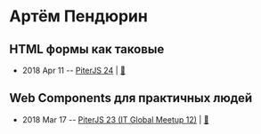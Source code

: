 # Артём Пендюрин

## HTML формы как таковые
- 2018 Apr 11 -- [PiterJS 24](https://www.youtube.com/watch?v=TO5kl_GBQ20)  | [:notebook:](https://github.com/piterjs/piterjs.org/blob/master/events/24/pendurin.pdf)  
## Web Components для практичных людей
- 2018 Mar 17 -- [PiterJS 23 (IT Global Meetup 12)](https://youtu.be/OVQCN_bUkZM)  | [:notebook:](https://github.com/piterjs/piterjs.org/blob/master/events/23/web-components.pdf)  
